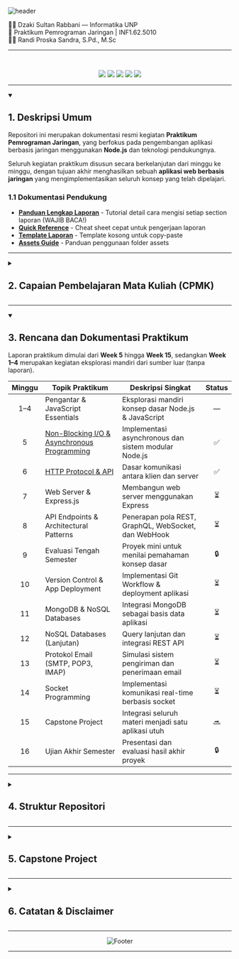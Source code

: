 ![header](https://capsule-render.vercel.app/api?type=waving&height=300&color=gradient&text=Praktikum%20Pemograman%20Jaringan&section=header&fontSize=40&desc=Node.js%20|%20MonggoDB%20|%20Express.js%20|%20Git%20|%20Vercel&descAlignY=57&fontAlignY=45)

👨‍💻 Dzaki Sultan Rabbani — Informatika UNP<br>
📘 Praktikum Pemrograman Jaringan | INF1.62.5010<br>
👨‍🏫 Randi Proska Sandra, S.Pd., M.Sc<br>

---

<br>
<p align="center">
  <img src="https://ziadoua.github.io/m3-Markdown-Badges/badges/NodeJS/nodejs1.svg">
  <img src="https://ziadoua.github.io/m3-Markdown-Badges/badges/Express/express1.svg">
  <img src="https://ziadoua.github.io/m3-Markdown-Badges/badges/MongoDB/mongodb1.svg">
  <img src="https://ziadoua.github.io/m3-Markdown-Badges/badges/Git/git1.svg">
  <img src="https://ziadoua.github.io/m3-Markdown-Badges/badges/Vercel/vercel1.svg">
</p>

---

<details open>
<summary><h2>1. Deskripsi Umum</h2></summary>

Repositori ini merupakan dokumentasi resmi kegiatan **Praktikum Pemrograman Jaringan**, yang berfokus pada pengembangan aplikasi berbasis jaringan menggunakan **Node.js** dan teknologi pendukungnya.

Seluruh kegiatan praktikum disusun secara berkelanjutan dari minggu ke minggu, dengan tujuan akhir menghasilkan sebuah **aplikasi web berbasis jaringan** yang mengimplementasikan seluruh konsep yang telah dipelajari.

### 1.1 Dokumentasi Pendukung

-   **[Panduan Lengkap Laporan](docs/GUIDE.md)** - Tutorial detail cara mengisi setiap section laporan (WAJIB BACA!)
-   **[Quick Reference](docs/QUICK-REFERENCE.md)** - Cheat sheet cepat untuk pengerjaan laporan
-   **[Template Laporan](docs/!template.md)** - Template kosong untuk copy-paste
-   **[Assets Guide](assets/README.md)** - Panduan penggunaan folder assets

</details>

---

<details>
<summary><h2>2. Capaian Pembelajaran Mata Kuliah (CPMK)</h2></summary>

| No  | Capaian Pembelajaran                                                                                                              |
| --- | --------------------------------------------------------------------------------------------------------------------------------- |
| 1   | Mengidentifikasi dan menjelaskan konsep dasar pemrograman berbasis jaringan serta aplikasinya pada sistem yang bersifat skalabel. |
| 2   | Membedakan pemrograman sinkron dan asinkron, serta memahami konsep I/O blocking dan non-blocking.                                 |
| 3   | Mengimplementasikan bahasa pemrograman **JavaScript** dalam pengembangan aplikasi berbasis jaringan.                              |
| 4   | Menjelaskan mekanisme **HTTP/HTTPS** serta konsep dasar **API**.                                                                  |
| 5   | Merancang **web server** dan **JSON HTTP endpoints** untuk pertukaran data dalam konteks aplikasi berbasis jaringan.              |
| 6   | Memahami penggunaan **Git** untuk version control dan melakukan **deployment** aplikasi.                                          |
| 7   | Membangun **REST API** menggunakan basis data **NoSQL (MongoDB)**.                                                                |
| 8   | Menjelaskan serta merancang mekanisme protokol **SMTP** dan **POP3** dalam pengiriman email.                                      |
| 9   | Mengembangkan aplikasi jaringan dengan komunikasi **real-time** menggunakan **Socket Programming**.                               |

</details>

---

<details open>
<summary><h2>3. Rencana dan Dokumentasi Praktikum</h2></summary>

Laporan praktikum dimulai dari **Week 5** hingga **Week 15**, sedangkan **Week 1–4** merupakan kegiatan eksplorasi mandiri dari sumber luar (tanpa laporan).

| Minggu | Topik Praktikum                                                             | Deskripsi Singkat                                    | Status |
| :----: | --------------------------------------------------------------------------- | ---------------------------------------------------- | :----: |
|  1–4   | Pengantar & JavaScript Essentials                                           | Eksplorasi mandiri konsep dasar Node.js & JavaScript |   —    |
|   5    | [Non-Blocking I/O & Asynchronous Programming](week-05/laporan-minggu-05.md) | Implementasi asynchronous dan sistem modular Node.js |   ✅   |
|   6    | [HTTP Protocol & API](week-06/laporan-minggu-06.md)                         | Dasar komunikasi antara klien dan server             |   ✅   |
|   7    | Web Server & Express.js                                                     | Membangun web server menggunakan Express             |   ⏳   |
|   8    | API Endpoints & Architectural Patterns                                      | Penerapan pola REST, GraphQL, WebSocket, dan WebHook |   ⏳   |
|   9    | Evaluasi Tengah Semester                                                    | Proyek mini untuk menilai pemahaman konsep dasar     |   🔒   |
|   10   | Version Control & App Deployment                                            | Implementasi Git Workflow & deployment aplikasi      |   ⏳   |
|   11   | MongoDB & NoSQL Databases                                                   | Integrasi MongoDB sebagai basis data aplikasi        |   ⏳   |
|   12   | NoSQL Databases (Lanjutan)                                                  | Query lanjutan dan integrasi REST API                |   ⏳   |
|   13   | Protokol Email (SMTP, POP3, IMAP)                                           | Simulasi sistem pengiriman dan penerimaan email      |   ⏳   |
|   14   | Socket Programming                                                          | Implementasi komunikasi real-time berbasis socket    |   ⏳   |
|   15   | Capstone Project                                                            | Integrasi seluruh materi menjadi satu aplikasi utuh  |   🔜   |
|   16   | Ujian Akhir Semester                                                        | Presentasi dan evaluasi hasil akhir proyek           |   🔒   |

</details>

---

<details>
<summary><h2>4. Struktur Repositori</h2></summary>

```
23343035_Praktikum-Pemrograman-Jaringan/
├── docs/
│   ├── !template.md          # Template laporan mingguan (gunakan ini sebagai basis)
│   └── GUIDE.md              # Panduan lengkap mengerjakan laporan (BACA INI!)
├── week-05/
│   ├── laporan-minggu-05.md  # Laporan minggu 5
│   └── buku-catatan/         # Implementasi kode minggu 5
│       ├── app.js
│       ├── catatan.js
│       ├── package.json
│       └── ...
├── week-06/
│   ├── laporan-minggu-06.md  # Laporan minggu 6
│   └── aplikasiCuaca/        # Implementasi kode minggu 6
│       ├── app.js
│       ├── cekCuaca.js
│       ├── package.json
│       └── ...
├── week-XX/
│   ├── laporan-minggu-XX.md  # Laporan mingguan
│   └── [nama-project]/       # Folder implementasi kode
│       └── ...
├── assets/                   # (Optional) Screenshot, diagram, images
│   └── images/
├── README.md                 # File ini - overview repository
├── LICENSE
└── .gitignore
```

**Konvensi Penamaan:**

-   Laporan: `laporan-minggu-XX.md` di root folder `week-XX/`
-   Project folder: Nama deskriptif sesuai topik (misal: `aplikasiCuaca`, `buku-catatan`)
-   Setiap week memiliki struktur mandiri (laporan + kode dalam satu folder)

</details>

---

<details>
<summary><h2>5. Capstone Project</h2></summary>

Pada tahap akhir praktikum, mahasiswa akan mengembangkan **aplikasi web berbasis jaringan** yang mengintegrasikan seluruh materi yang telah dipelajari, meliputi:

-   API modular dengan **Express.js**
-   Integrasi **MongoDB** sebagai database utama
-   Komunikasi **real-time** menggunakan Socket.IO
-   Implementasi **email protocol** dengan Nodemailer
-   Deployment aplikasi ke server publik

</details>

---

<details>
<summary><h2>6. Catatan & Disclaimer</h2></summary>

Repositori ini disusun sebagai bagian dari penilaian mata kuliah **Praktikum Pemrograman Jaringan** (INF1.62.5010) di bawah bimbingan **Randi Proska Sandra, S.Pd., M.Sc**.

Seluruh laporan, kode, dan dokumentasi dibuat dengan tujuan pembelajaran dan pengembangan kompetensi dalam bidang pemrograman jaringan.

</details>

---

<div align="center">

![Footer](https://capsule-render.vercel.app/api?type=waving&height=100&color=gradient&section=footer)

</div>

---
